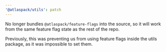 ```yaml
---
'@atlaspack/utils': patch
---
```


No longer bundles `@atlaspack/feature-flags` into the source, so it will work from the same feature flag state as the rest of the repo.

Previously, this was preventing us from using feature flags inside the utils package, as it was impossible to set them.

